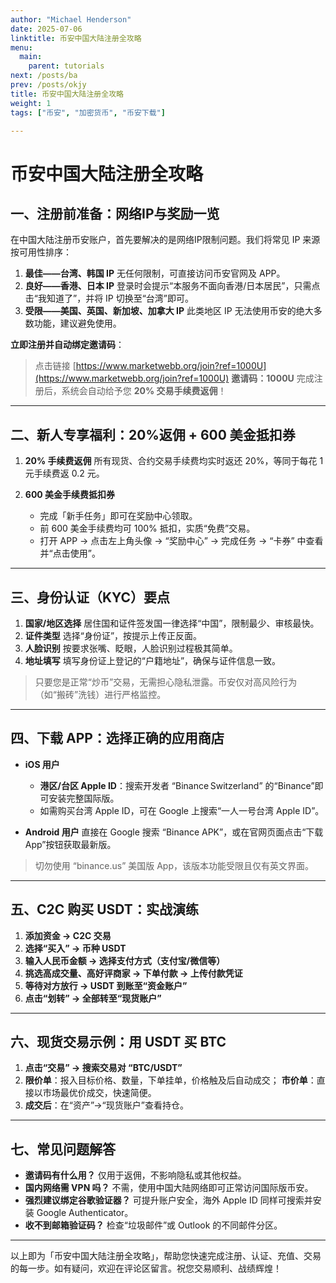 ```yaml
---
author: "Michael Henderson"
date: 2025-07-06
linktitle: 币安中国大陆注册全攻略
menu:
  main:
    parent: tutorials
next: /posts/ba
prev: /posts/okjy
title: 币安中国大陆注册全攻略
weight: 1
tags: ["币安", "加密货币", "币安下载"]

---
```

# 币安中国大陆注册全攻略

## 一、注册前准备：网络IP与奖励一览

在中国大陆注册币安账户，首先要解决的是网络IP限制问题。我们将常见 IP 来源按可用性排序：

1. **最佳——台湾、韩国 IP**
   无任何限制，可直接访问币安官网及 APP。
2. **良好——香港、日本 IP**
   登录时会提示“本服务不面向香港/日本居民”，只需点击“我知道了”，并将 IP 切换至“台湾”即可。
3. **受限——美国、英国、新加坡、加拿大 IP**
   此类地区 IP 无法使用币安的绝大多数功能，建议避免使用。

**立即注册并自动绑定邀请码**：

> 点击链接 [https://www.marketwebb.org/join?ref=1000U](https://www.marketwebb.org/join?ref=1000U)
> **邀请码：1000U**
> 完成注册后，系统会自动给予您 **20% 交易手续费返佣**！

---

## 二、新人专享福利：20%返佣 + 600 美金抵扣券

1. **20% 手续费返佣**
   所有现货、合约交易手续费均实时返还 20%，等同于每花 1 元手续费返 0.2 元。

2. **600 美金手续费抵扣券**

   * 完成「新手任务」即可在奖励中心领取。
   * 前 600 美金手续费均可 100% 抵扣，实质“免费”交易。
   * 打开 APP → 点击左上角头像 → “奖励中心” → 完成任务 → “卡券” 中查看并“点击使用”。

---

## 三、身份认证（KYC）要点

1. **国家/地区选择**
   居住国和证件签发国一律选择“中国”，限制最少、审核最快。
2. **证件类型**
   选择“身份证”，按提示上传正反面。
3. **人脸识别**
   按要求张嘴、眨眼，人脸识别过程极其简单。
4. **地址填写**
   填写身份证上登记的“户籍地址”，确保与证件信息一致。

> 只要您是正常“炒币”交易，无需担心隐私泄露。币安仅对高风险行为（如“搬砖”洗钱）进行严格监控。

---

## 四、下载 APP：选择正确的应用商店

* **iOS 用户**

  * **港区/台区 Apple ID**：搜索开发者 “Binance Switzerland” 的“Binance”即可安装完整国际版。
  * 如需购买台湾 Apple ID，可在 Google 上搜索“一人一号台湾 Apple ID”。
* **Android 用户**
  直接在 Google 搜索 “Binance APK”，或在官网页面点击“下载 App”按钮获取最新版。

> 切勿使用 “binance.us” 美国版 App，该版本功能受限且仅有英文界面。

---

## 五、C2C 购买 USDT：实战演练

1. **添加资金 → C2C 交易**
2. **选择“买入” → 币种 USDT**
3. **输入人民币金额 → 选择支付方式（支付宝/微信等）**
4. **挑选高成交量、高好评商家 → 下单付款 → 上传付款凭证**
5. **等待对方放行 → USDT 到账至“资金账户”**
6. **点击“划转” → 全部转至“现货账户”**

---

## 六、现货交易示例：用 USDT 买 BTC

1. **点击“交易” → 搜索交易对 “BTC/USDT”**
2. **限价单**：报入目标价格、数量，下单挂单，价格触及后自动成交；
   **市价单**：直接以市场最优价成交，快速简便。
3. **成交后**：在“资产”→“现货账户”查看持仓。

---

## 七、常见问题解答

* **邀请码有什么用？**
  仅用于返佣，不影响隐私或其他权益。
* **国内网络需 VPN 吗？**
  不需，使用中国大陆网络即可正常访问国际版币安。
* **强烈建议绑定谷歌验证器？**
  可提升账户安全，海外 Apple ID 同样可搜索并安装 Google Authenticator。
* **收不到邮箱验证码？**
  检查“垃圾邮件”或 Outlook 的不同邮件分区。

---

以上即为「币安中国大陆注册全攻略」，帮助您快速完成注册、认证、充值、交易的每一步。如有疑问，欢迎在评论区留言。祝您交易顺利、战绩辉煌！
